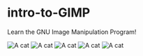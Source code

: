 intro-to-GIMP
=============

Learn the GNU Image Manipulation Program!

![A cat](http://placekitten.com/200/300) 
![A cat](http://www.chloesplace.co.uk/kitten-01.jpg)
![A cat](http://kiddingkid.com/wp-content/uploads/2013/08/cats.jpg)
![A cat](http://lolomoda.com/wp-content/uploads/30192_1600x1200-4-cute-cats.jpg)
![A cat](http://4.bp.blogspot.com/-ZFFLHgN3hqI/UgJ5_rneGsI/AAAAAAAAApM/Qpa3-KaSqDU/s1600/TTDW+Title.png)


